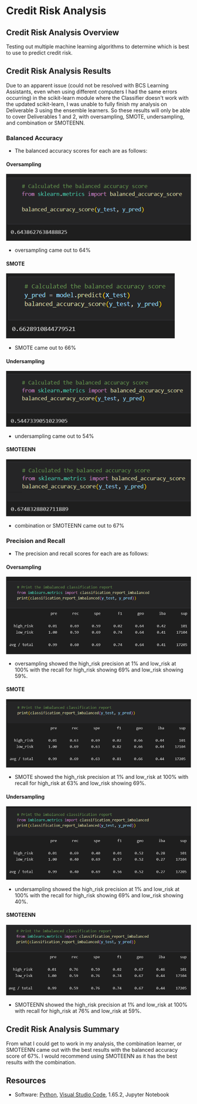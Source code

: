 # Credit Risk Analysis

## Credit Risk Analysis Overview

Testing out multiple machine learning algorithms to determine which is best to use to predict credit risk.

## Credit Risk Analysis Results

Due to an apparent issue (could not be resolved with BCS Learning Assistants, even when using different computers I had the same errors occurring) in the scikit-learn module where the Classifier doesn't work with the updated scikit-learn, I was unable to fully finish my analysis on Deliverable 3 using the ensemble learners. So these results will only be able to cover Deliverables 1 and 2, with oversampling, SMOTE, undersampling, and combination or SMOTEENN.

### Balanced Accuracy

- The balanced accuracy scores for each are as follows:

#### Oversampling

![Oversampling BAS](Images/bas_over.png)

- oversampling came out to 64%

#### SMOTE

![SMOTE BAS](Images/bas_smote.png)

- SMOTE came out to 66%

#### Undersampling

![Undersampling BAS](Images/bas_under.png)

- undersampling came out to 54%

#### SMOTEENN

![SMOTEENN BAS](Images/bas_smoteenn.png)

- combination or SMOTEENN came out to 67%

### Precision and Recall

- The precision and recall scores for each are as follows:

#### Oversampling

![Oversampling IMBA](Images/imba_over.png)

- oversampling showed the high_risk precision at 1% and low_risk at 100% with the recall for high_risk showing 69% and low_risk showing 59%.

#### SMOTE

![SMOTE IMBA](Images/imba_smote.png)

- SMOTE showed the high_risk precision at 1% and low_risk at 100% with recall for high_risk at 63% and low_risk showing 69%.

#### Undersampling

![Undersampling IMBA](Images/imba_under.png)

- undersampling showed the high_risk precision at 1% and low_risk at 100% with the recall for high_risk showing 69% and low_risk showing 40%.

#### SMOTEENN

![SMOTEENN IMBA](Images/imba_smoteenn.png)

- SMOTEENN showed the high_risk precision at 1% and low_risk at 100% with recall for high_risk at 76% and low_risk at 59%.

## Credit Risk Analysis Summary 

From what I could get to work in my analysis, the combination learner, or SMOTEENN came out with the best results with the balanced accuracy score of 67%. I would recommend using SMOTEENN as it has the best results with the combination.

## Resources
- Software: [Python](https://www.python.org/), [Visual Studio Code](https://code.visualstudio.com/), 1.65.2, Jupyter Notebook
